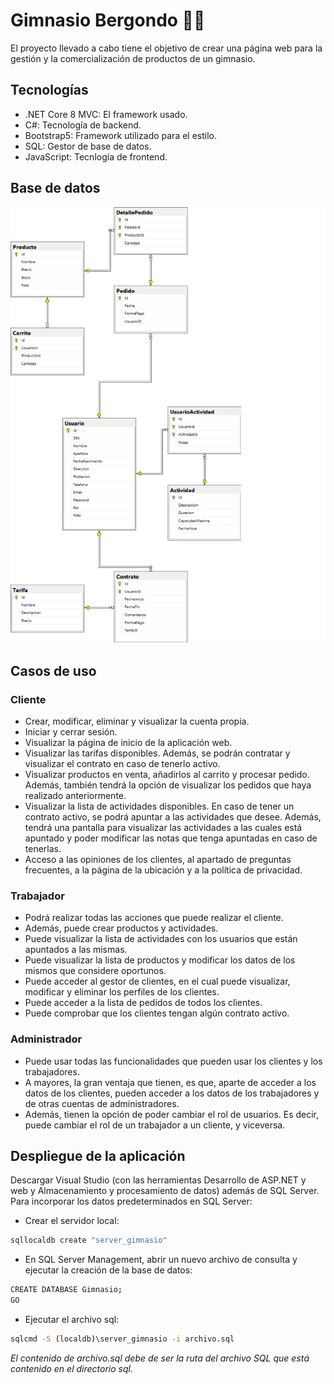 # Gimnasio Bergondo 🏋️‍♀️
El proyecto llevado a cabo tiene el objetivo de crear una página web para la gestión y la comercialización de productos de un gimnasio.

## Tecnologías
* .NET Core 8 MVC: El framework usado.
* C#: Tecnología de backend.
* Bootstrap5: Framework utilizado para el estilo.
* SQL: Gestor de base de datos.
* JavaScript: Tecnlogía de frontend.

## Base de datos
![esquemaBD](https://github.com/chrisasa109/GimnasioBergondo/blob/4ddca06ce2afa0d1ad465d6ed918ae0d053b6aca/images-readme/diagrama.png)

## Casos de uso

### Cliente
- Crear, modificar, eliminar y visualizar la cuenta propia.
- Iniciar y cerrar sesión.
- Visualizar la página de inicio de la aplicación web.
- Visualizar las tarifas disponibles. Además, se podrán contratar y visualizar el contrato en caso de tenerlo activo.
- Visualizar productos en venta, añadirlos al carrito y procesar pedido. Además, también tendrá la opción de visualizar los pedidos que haya realizado anteriormente.
- Visualizar la lista de actividades disponibles. En caso de tener un contrato activo, se podrá apuntar a las actividades que desee. Además, tendrá una pantalla para visualizar las actividades a las cuales está apuntado y poder modificar las notas que tenga apuntadas en caso de tenerlas.
- Acceso a las opiniones de los clientes, al apartado de preguntas frecuentes, a la página de la ubicación y a la política de privacidad.

### Trabajador
- Podrá realizar todas las acciones que puede realizar el cliente.
- Además, puede crear productos y actividades.
- Puede visualizar la lista de actividades con los usuarios que están apuntados a las mismas.
- Puede visualizar la lista de productos y modificar los datos de los mismos que considere oportunos.
- Puede acceder al gestor de clientes, en el cual puede visualizar, modificar y eliminar los perfiles de los clientes.
- Puede acceder a la lista de pedidos de todos los clientes.
- Puede comprobar que los clientes tengan algún contrato activo.

### Administrador
- Puede usar todas las funcionalidades que pueden usar los clientes y los trabajadores.
- A mayores, la gran ventaja que tienen, es que, aparte de acceder a los datos de los clientes, pueden acceder a los datos de los trabajadores y de otras cuentas de administradores.
- Además, tienen la opción de poder cambiar el rol de usuarios. Es decir, puede cambiar el rol de un trabajador a un cliente, y viceversa.

## Despliegue de la aplicación
Descargar Visual Studio (con las herramientas Desarrollo de ASP.NET y web y Almacenamiento y procesamiento de datos) además de SQL Server.
Para incorporar los datos predeterminados en SQL Server:
- Crear el servidor local:
```sh
sqllocaldb create "server_gimnasio"
```
- En SQL Server Management, abrir un nuevo archivo de consulta y ejecutar la creación de la base de datos:
```sh
CREATE DATABASE Gimnasio;
GO
```
- Ejecutar el archivo sql:
```sh
sqlcmd -S (localdb)\server_gimnasio -i archivo.sql
```
_El contenido de archivo.sql debe de ser la ruta del archivo SQL que está contenido en el directorio sql._
